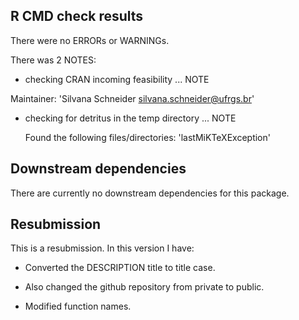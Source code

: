 ## R CMD check results
There were no ERRORs or WARNINGs. 

There was 2 NOTES:

* checking CRAN incoming feasibility ... NOTE

Maintainer: 'Silvana Schneider <silvana.schneider@ufrgs.br>'

* checking for detritus in the temp directory ... NOTE

  Found the following files/directories:
    'lastMiKTeXException'
    
## Downstream dependencies
There are currently no downstream dependencies for this package.

## Resubmission
This is a resubmission. In this version I have:

* Converted the DESCRIPTION title to title case.

* Also changed the github repository from private to public.

* Modified function names.
